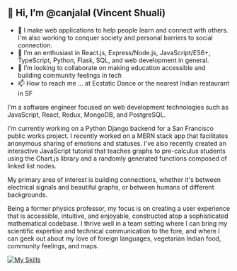 👋 Hi, I’m @canjalal (Vincent Shuali)
---
- 👀 I make web applications to help people learn and connect with others. I'm also working to conquer society and personal barriers to social connection.
- 🌱 I’m an enthusiast in React.js, Express/Node.js, JavaScript/ES6+, TypeScript, Python, Flask, SQL, and web development in general.
- 💞️ I’m looking to collaborate on making education accessible and building community feelings in tech
- 📫 How to reach me ... at Ecstatic Dance or the nearest Indian restaurant in SF

I'm a software engineer focused on web development technologies such as JavaScript, React, Redux, MongoDB, and PostgreSQL.

I'm currently working on a Python Django backend for a San Francisco public works project. I recently worked on a MERN stack app that facilitates anonymous sharing of emotions and statuses. I've also recently created an interactive JavaScript tutorial that teaches graphs to pre-calculus students using the Chart.js library and a randomly generated functions composed of linked list nodes.

My primary area of interest is building connections, whether it's between electrical signals and beautiful graphs, or between humans of different backgrounds.

Being a former physics professor, my focus is on creating a user experience that is accessible, intuitive, and enjoyable, constructed atop a sophisticated mathematical codebase. I thrive well in a team setting where I can bring my scientific expertise and technical communication to the fore, and where I can geek out about my love of foreign languages, vegetarian Indian food, community feelings, and maps.

[![My Skills](https://skillicons.dev/icons?i=react,js,ts,nodejs,express,postgres,py,rails,html,css,sass,git,linux,mongodb,regex)](https://skillicons.dev)

<!---
canjalal/canjalal is a ✨ special ✨ repository because its `README.md` (this file) appears on your GitHub profile.
You can click the Preview link to take a look at your changes.
--->
